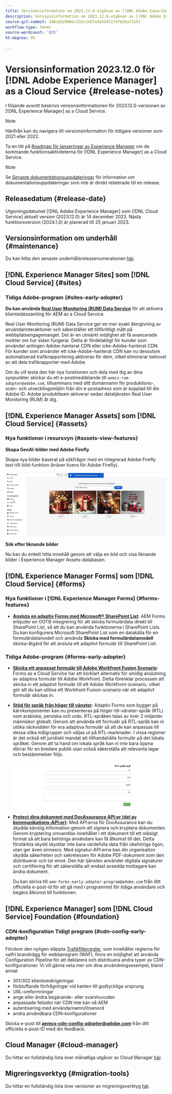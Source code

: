 ```yaml
---
title: Versionsinformation om 2023.12.0-utgåvan av [!DNL Adobe Experience Manager] as a Cloud Service.
description: Versionsinformation om 2023.12.0-utgåvan av [!DNL Adobe Experience Manager] as a Cloud Service.
source-git-commit: 348c6d29001c532c1eb7a3e534517efb2ba73151
workflow-type: tm+mt
source-wordcount: '835'
ht-degree: 0%

---
```



# Versionsinformation 2023.12.0 för [!DNL Adobe Experience Manager] as a Cloud Service {#release-notes}

I följande avsnitt beskrivs versionsinformationen för 2023.12.0-versionen av [!DNL Experience Manager] as a Cloud Service.

>[!NOTE]
>
>Härifrån kan du navigera till versionsinformation för tidigare versioner som 2021 eller 2022.
>
>Ta en titt på [Roadmap för lanseringar av Experience Manager](https://experienceleague.adobe.com/docs/experience-manager-release-information/aem-release-updates/update-releases-roadmap.html) om de kommande funktionsaktiviteterna för [!DNL Experience Manager] as a Cloud Service.

>[!NOTE]
>
>Se [Senaste dokumentationsuppdateringar](https://experienceleague.adobe.com/docs/experience-manager-release-information/aem-release-updates/doc-updates/documentation-updates.html) för information om dokumentationsuppdateringar som inte är direkt relaterade till en release.

## Releasedatum {#release-date}

Utgivningsdatumet [!DNL Adobe Experience Manager] som [!DNL Cloud Service] aktuell version (2023.12.0) är 14 december 2023. Nästa funktionsversion (2024.1.0) är planerad till 25 januari 2023.

## Versionsinformation om underhåll {#maintenance}

Du kan hitta den senaste underhållsreleasenumerationen [här](/help/release-notes/maintenance/latest.md).

<!-- 

## Release Video {#release-video}

Have a look at the December 2023 Release Overview video for a summary of the features added in the 2023.12.0 release:

>[!VIDEO](https://video.tv.adobe.com/v/3425864?quality=12)

-->

## [!DNL Experience Manager Sites] som [!DNL Cloud Service] {#sites}

### Tidiga Adobe-program {#sites-early-adopter}

**Du kan använda [Real User Monitoring (RUM) Data Service](/help/implementing/cloud-manager/content-requests.md#real-user-monitoring-for-aem-as-a-cloud-service)** för att aktivera klientsidessamling för AEM as a Cloud Service.

Real User Monitoring (RUM) Data Service ger en mer exakt återgivning av användarinteraktioner och säkerställer ett tillförlitligt mått på webbplatsengagemanget. Det är en utmärkt möjlighet att få avancerade insikter om hur sidan fungerar. Detta är fördelaktigt för kunder som använder antingen Adobe-hanterat CDN eller icke-Adobe-hanterat CDN. För kunder som använder ett icke-Adobe-hanterat CDN kan nu dessutom automatiserad trafikrapportering aktiveras för dem, vilket eliminerar behovet av att dela trafikrapporter med Adobe.

Om du vill testa den här nya funktionen och dela med dig av dina synpunkter skickar du ett e-postmeddelande till `aemcs-rum-adopter@adobe.com`, tillsammans med ditt domännamn för produktions-, scen- och utvecklingsmiljön från din e-postadress som är kopplad till din Adobe ID. Adobe produktteam aktiverar sedan datatjänsten Real User Monitoring (RUM) åt dig.


## [!DNL Experience Manager Assets] som [!DNL Cloud Service] {#assets}

### Nya funktioner i resursvyn {#assets-view-features}

**Skapa GenAI-bilder med Adobe Firefly**

Skapa nya bilder baserat på sökfrågor med en integrerad Adobe Firefly text-till-bild-funktion (kräver licens för Adobe Firefly).

![Integrering av Assets Firefly](/help/assets/assets/assets-firefly-integration.png)

**Sök efter liknande bilder**

Nu kan du enkelt hitta innehåll genom att välja en bild och visa liknande bilder i Experience Manager Assets-databasen.

<!--

* **Smart tags blocklist**: Experience Manager Assets now enables you to define a list of blocked tags. These tags are automatically removed from the auto-generated smart tags when you upload assets to the repository. This capability performs tags governance and saves a lot of time as you can add a tag to the block list and AEM Assets automatically excludes it from the list of tags for any of the assets that are added to the repository.

  ![storage usage insights](/help/assets/assets/block-tags.png)


**Video Preview**: AEM Assets now generates preview renditions of all supported video formats by default, without the need to configure a processing profile.

-->

## [!DNL Experience Manager Forms] som [!DNL Cloud Service] {#forms}

### Nya funktioner i [!DNL Experience Manager Forms] {#forms-features}

* **[Ansluta en adaptiv Forms med Microsoft® SharePoint List](/help/forms/configure-submit-actions-core-components.md#submit-to-sharepoint)**: AEM Forms erbjuder en OOTB-integrering för att skicka formulärdata direkt till SharePoint List, så att du kan använda funktionerna i SharePoint Lists. Du kan konfigurera Microsoft SharePoint List som en datakälla för en formulärdatamodell och använda **Skicka med formulärdatamodell** skicka-åtgärd för att ansluta ett adaptivt formulär till SharePoint List.

<!-- 

* **Configure a shard for Adobe Sign for AEM Forms**: Adobe distributes Acrobat Sign API around the globe in many deployment units called "shards." Each shard serves a customer's account, such as NA1, NA2, NA3, EU1, JP1, AU1, IN1, and others. The shard names correspond to geographic locations. You can now use more than one shard while using Adobe Sign integration with AEM Forms. 

-->

### Tidiga Adobe-program {#forms-early-adopter}

* **[Skicka ett anpassat formulär till Adobe Workfront Fusion Scenario](/help/forms/submit-adaptive-form-to-workfront-fusion.md)**: Forms as a Cloud Service har ett körklart alternativ för smidig anslutning av adaptiva formulär till Adobe Workfront. Detta förenklar processen att skicka in ett adaptivt formulär till ett Adobe Workfront-scenario, vilket gör att du kan utlösa ett Workfront Fusion-scenario när ett adaptivt formulär skickas in.

* **[Stöd för språk från höger till vänster](/help/forms/supporting-new-language-localization-core-components.md)**: Adaptiv Forms som bygger på kärnkomponenter kan nu presenteras på höger-till-vänster-språk (RTL) som arabiska, persiska och urdu. RTL-språken talas av över 2 miljarder människor globalt. Genom att använda ett formulär på RTL-språk kan ni utöka räckvidden för era adaptiva formulär så att de kan anpassas till dessa olika målgrupper och väljas ut på RTL-marknader. I vissa regioner är det också ett juridiskt mandat att tillhandahålla formulär på det lokala språket. Genom att ta hand om lokala språk kan ni inte bara öppna dörrar för en bredare publik utan också säkerställa att relevanta lagar och bestämmelser följs.

  ![Stöd för höger-till-vänster-språk](/help/forms/assets/right-to-left-language-support.png)

* **[Protect dina dokument med DocAssurance API:er (del av kommunikations-API:er)](/help/forms/aem-forms-cloud-service-communications-introduction.md#document-assurance-doc-assurance)**: Med API:erna för DocAssurance kan du skydda känslig information genom att signera och kryptera dokumenten. Genom kryptering omvandlas innehållet i ett dokument till ett oläsligt format så att bara behöriga användare kan få åtkomst till det. Detta förstärkta skydd skyddar inte bara värdefulla data från obehöriga ögon, utan ger även sinnesro. Med signatur-API:erna kan din organisation skydda säkerheten och sekretessen för Adobe PDF-dokument som den distribuerar och tar emot. Den här tjänsten använder digitala signaturer och certifiering för att säkerställa att endast avsedda mottagare kan ändra dokument.

  Du kan skriva till `aem-forms-early-adopter-program@adobe.com` från ditt officiella e-post-id för att gå med i programmet för tidiga användare och begära åtkomst till funktionen.

## [!DNL Experience Manager] som [!DNL Cloud Service] Foundation {#foundation}

### CDN-konfiguration Tidigt program {#cdn-config-early-adopter}

Förutom den nyligen släppta [Trafikfilterregler](/help/security/traffic-filter-rules-including-waf.md), som innehåller reglerna för valfri brandvägg för webbprogram (WAF), finns en möjlighet att använda Configuration Pipeline för att deklarera och distribuera andra typer av CDN-konfigurationer. Vi vill gärna veta mer om dina användningsexempel, bland annat:
* 301/302 klientomdirigeringar
* förbluffande förfrågningar vid kanten till godtyckliga ursprung
* URL-omformningar
* ange eller ändra begärande- eller svarshuvuden
* anpassade felsidor när CDN inte kan nå AEM
* autentisering med användarnamn/lösenord
* andra användbara CDN-konfigurationer

Skicka e-post till **aemcs-cdn-config-adopter@adobe.com** från ditt officiella e-post-ID med din feedback.

## Cloud Manager {#cloud-manager}

Du hittar en fullständig lista över månatliga utgåvor av Cloud Manager [här](/help/implementing/cloud-manager/release-notes/current.md).

## Migreringsverktyg {#migration-tools}

Du hittar en fullständig lista över versioner av migreringsverktyg [här](/help/journey-migration/release-notes/release-notes-migration-tools-current.md).
